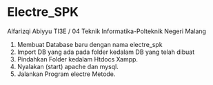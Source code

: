 # Electre_SPK

Alfarizqi Abiyyu
TI3E / 04
Teknik Informatika-Polteknik Negeri Malang

1. Membuat Database baru dengan nama electre_spk
2. Import DB yang ada pada folder kedalam DB yang telah dibuat
3. Pindahkan Folder kedalam Htdocs Xampp.
4. Nyalakan (start) apache dan mysql.
5. Jalankan Program electre Metode.
